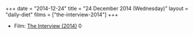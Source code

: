 +++
date = "2014-12-24"
title = "24 December 2014 (Wednesday)"
layout = "daily-diet"
films = ["the-interview-2014"]
+++

<ul>
<li class="entry films">Film: <a href="/films/the-interview-2014">The Interview (2014)</a> 0</li>
</ul>